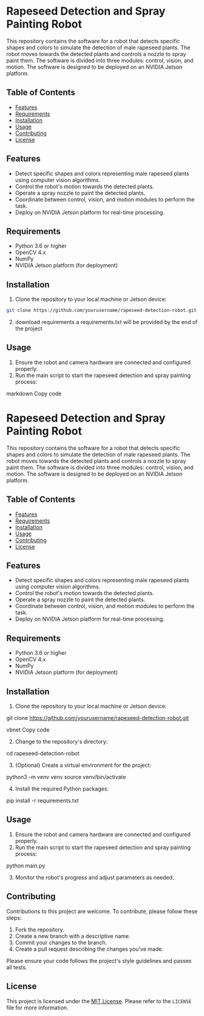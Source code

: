 # Rapeseed Detection and Spray Painting Robot

This repository contains the software for a robot that detects specific shapes and colors to simulate the detection of male rapeseed plants. The robot moves towards the detected plants and controls a nozzle to spray paint them. The software is divided into three modules: control, vision, and motion. The software is designed to be deployed on an NVIDIA Jetson platform.

## Table of Contents

- [Features](#features)
- [Requirements](#requirements)
- [Installation](#installation)
- [Usage](#usage)
- [Contributing](#contributing)
- [License](#license)

## Features

- Detect specific shapes and colors representing male rapeseed plants using computer vision algorithms.
- Control the robot's motion towards the detected plants.
- Operate a spray nozzle to paint the detected plants.
- Coordinate between control, vision, and motion modules to perform the task.
- Deploy on NVIDIA Jetson platform for real-time processing.

## Requirements

- Python 3.6 or higher
- OpenCV 4.x
- NumPy
- NVIDIA Jetson platform (for deployment)

## Installation

1. Clone the repository to your local machine or Jetson device:

```bash
git clone https://github.com/yourusername/rapeseed-detection-robot.git
```

2. download requirements a requirements.txt will be provided by the end of the project

## Usage

1. Ensure the robot and camera hardware are connected and configured properly.
2. Run the main script to start the rapeseed detection and spray painting process:

markdown
Copy code
# Rapeseed Detection and Spray Painting Robot

This repository contains the software for a robot that detects specific shapes and colors to simulate the detection of male rapeseed plants. The robot moves towards the detected plants and controls a nozzle to spray paint them. The software is divided into three modules: control, vision, and motion. The software is designed to be deployed on an NVIDIA Jetson platform.

## Table of Contents

- [Features](#features)
- [Requirements](#requirements)
- [Installation](#installation)
- [Usage](#usage)
- [Contributing](#contributing)
- [License](#license)

## Features

- Detect specific shapes and colors representing male rapeseed plants using computer vision algorithms.
- Control the robot's motion towards the detected plants.
- Operate a spray nozzle to paint the detected plants.
- Coordinate between control, vision, and motion modules to perform the task.
- Deploy on NVIDIA Jetson platform for real-time processing.

## Requirements

- Python 3.6 or higher
- OpenCV 4.x
- NumPy
- NVIDIA Jetson platform (for deployment)

## Installation

1. Clone the repository to your local machine or Jetson device:

git clone https://github.com/yourusername/rapeseed-detection-robot.git

vbnet
Copy code

2. Change to the repository's directory:

cd rapeseed-detection-robot


3. (Optional) Create a virtual environment for the project:

python3 -m venv venv
source venv/bin/activate



4. Install the required Python packages:

pip install -r requirements.txt


## Usage

1. Ensure the robot and camera hardware are connected and configured properly.
2. Run the main script to start the rapeseed detection and spray painting process:

python main.py

3. Monitor the robot's progress and adjust parameters as needed.

## Contributing

Contributions to this project are welcome. To contribute, please follow these steps:

1. Fork the repository.
2. Create a new branch with a descriptive name.
3. Commit your changes to the branch.
4. Create a pull request describing the changes you've made.

Please ensure your code follows the project's style guidelines and passes all tests.


## License

This project is licensed under the [MIT License](LICENSE). Please refer to the `LICENSE` file for more information.